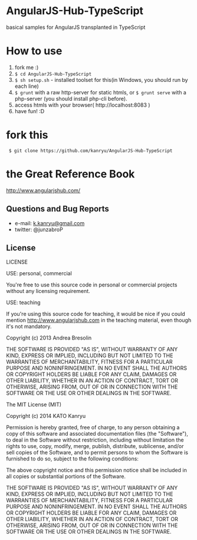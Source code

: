 # AngularJS-Hub-TypeScript

basical samples for AngularJS transplanted in TypeScript


# How to use

1. fork me :)
2. `$ cd AngularJS-Hub-TypeScript`
3. `$ sh setup.sh` - installed toolset for this(in Windows, you should run by each line)
4. `$ grunt` with a raw http-server for static htmls, or `$ grunt serve` with a php-server (you should install php-cli before).
5. access htmls with your browser( http://localhost:8083 )
6. have fun! :D


# fork this

     $ git clone https://github.com/kanryu/AngularJS-Hub-TypeScript


# the Great Reference Book

http://www.angularjshub.com/


## Questions and Bug Reports

 * e-mail: k.kanryu@gmail.com
 * twitter: @junzabroP


## License

LICENSE

USE: personal, commercial

You're free to use this source code in personal or commercial
projects without any licensing requirement.

USE: teaching

If you're using this source code for teaching, it would be
nice if you could mention http://www.angularjshub.com in
the teaching material, even though it's not mandatory.


Copyright (c) 2013 Andrea Bresolin

THE SOFTWARE IS PROVIDED "AS IS", WITHOUT WARRANTY OF ANY KIND, EXPRESS OR
IMPLIED, INCLUDING BUT NOT LIMITED TO THE WARRANTIES OF MERCHANTABILITY,
FITNESS FOR A PARTICULAR PURPOSE AND NONINFRINGEMENT. IN NO EVENT SHALL THE
AUTHORS OR COPYRIGHT HOLDERS BE LIABLE FOR ANY CLAIM, DAMAGES OR OTHER
LIABILITY, WHETHER IN AN ACTION OF CONTRACT, TORT OR OTHERWISE, ARISING FROM,
OUT OF OR IN CONNECTION WITH THE SOFTWARE OR THE USE OR OTHER DEALINGS IN
THE SOFTWARE.


The MIT License (MIT)

Copyright (c) 2014 KATO Kanryu

Permission is hereby granted, free of charge, to any person obtaining a copy
of this software and associated documentation files (the "Software"), to deal
in the Software without restriction, including without limitation the rights
to use, copy, modify, merge, publish, distribute, sublicense, and/or sell
copies of the Software, and to permit persons to whom the Software is
furnished to do so, subject to the following conditions:

The above copyright notice and this permission notice shall be included in all
copies or substantial portions of the Software.

THE SOFTWARE IS PROVIDED "AS IS", WITHOUT WARRANTY OF ANY KIND, EXPRESS OR
IMPLIED, INCLUDING BUT NOT LIMITED TO THE WARRANTIES OF MERCHANTABILITY,
FITNESS FOR A PARTICULAR PURPOSE AND NONINFRINGEMENT. IN NO EVENT SHALL THE
AUTHORS OR COPYRIGHT HOLDERS BE LIABLE FOR ANY CLAIM, DAMAGES OR OTHER
LIABILITY, WHETHER IN AN ACTION OF CONTRACT, TORT OR OTHERWISE, ARISING FROM,
OUT OF OR IN CONNECTION WITH THE SOFTWARE OR THE USE OR OTHER DEALINGS IN THE
SOFTWARE.

